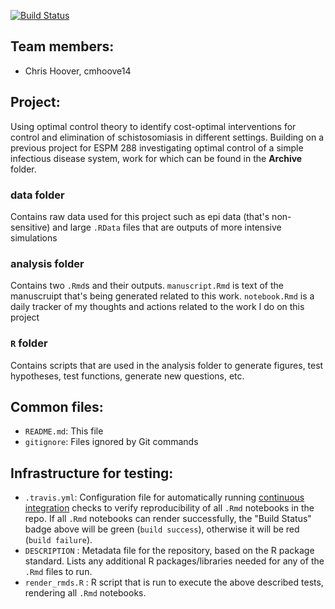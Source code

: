 [![Build Status](https://travis-ci.com/cmhoove14/optimal_control.svg?branch=master)](https://travis-ci.com/cmhoove14/optimal_control)

## Team members:  
+ Chris Hoover, cmhoove14

## Project:  
Using optimal control theory to identify cost-optimal interventions for control and elimination of schistosomiasis in different settings. Building on a previous project for ESPM 288 investigating optimal control of a simple infectious disease system, work for which can be found in the **Archive** folder. 

### data folder  
Contains raw data used for this project such as epi data (that's non-sensitive) and large `.RData` files that are outputs of more intensive simulations  

### analysis folder  
Contains two `.Rmd`s and their outputs. `manuscript.Rmd` is text of the manuscruipt that's being generated related to this work. `notebook.Rmd` is a daily tracker of my thoughts and actions related to the work I do on this project

### `R` folder  
Contains scripts that are used in the analysis folder to generate figures, test hypotheses, test functions, generate new questions, etc.  

## Common files:  
+ `README.md`: This file
+ `gitignore`: Files ignored by Git commands

## Infrastructure for testing:  
+ `.travis.yml`: Configuration file for automatically running [continuous integration](https://travis-ci.com) checks to verify reproducibility of all `.Rmd` notebooks in the repo.  If all `.Rmd` notebooks can render successfully, the "Build Status" badge above will be green (`build success`), otherwise it will be red (`build failure`).  
+ `DESCRIPTION` : Metadata file for the repository, based on the R package standard. Lists any additional R packages/libraries needed for any of the `.Rmd` files to run.
+ `render_rmds.R` : R script that is run to execute the above described tests, rendering all `.Rmd` notebooks.
